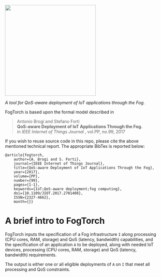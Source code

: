 <img src="https://github.com/di-unipi-socc/FogTorch/blob/master/img/logoft.PNG" width="300">

_A tool for QoS-aware deployment of IoT applications through the Fog._

FogTorch is based upon the formal model described in

> Antonio Brogi and Stefano Forti <br>
> **QoS-aware Deployment of IoT Applications Through the Fog.** <br>
>  in _IEEE Internet of Things Journal_ , vol.PP, no.99, 2017

If you wish to reuse source code in this repo, please cite the above mentioned technical report. The appropriate BibTex is reported below:

```
@article{fogtorch, 
	author={A. Brogi and S. Forti}, 
	journal={IEEE Internet of Things Journal}, 
	title={QoS-aware Deployment of IoT Applications Through the Fog}, 
	year={2017}, 
	volume={PP}, 
	number={99}, 
	pages={1-1}, 
	keywords={IoT;QoS-aware deployment;fog computing}, 
	doi={10.1109/JIOT.2017.2701408}, 
	ISSN={2327-4662}, 
	month={}}
```

# A brief intro to FogTorch

FogTorch inputs the specification of a Fog infrastructure ```I``` along processing (CPU cores, RAM, storage) and QoS (latency, bandwidth) capabilities, and the specification of an application ```A``` to be deployed, along with needed IoT devices, processing (CPU cores, RAM, storage) and QoS (latency, bandwidth) requirements.

The output is either one or all eligible deployments of ```A``` on ```I``` that meet all processing and QoS constraints.

